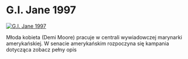 G.I. Jane 1997 
=============
[![G.I. Jane 1997 ](http://vidos.pl/images/player.gif)](http://vidos.pl/g-i-jane-1997)

 Młoda kobieta (Demi Moore) pracuje w centrali wywiadowczej marynarki amerykańskiej. W senacie amerykańskim rozpoczyna się kampania dotycząca zobacz pełny opis
